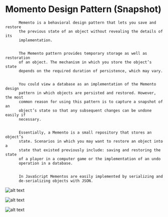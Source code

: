 # Momento Design Pattern (Snapshot)

          Memento is a behavioral design pattern that lets you save and restore
          the previous state of an object without revealing the details of its
          implementation.


          The Memento pattern provides temporary storage as well as restoration
          of an object. The mechanism in which you store the object’s state
          depends on the required duration of persistence, which may vary.


          You could view a database as an implementation of the Memento design
          pattern in which objects are persisted and restored. However, the most
          common reason for using this pattern is to capture a snapshot of an
          object’s state so that any subsequent changes can be undone easily if
          necessary.


          Essentially, a Memento is a small repository that stores an object’s
          state. Scenarios in which you may want to restore an object into a
          state that existed previously include: saving and restoring the state
          of a player in a computer game or the implementation of an undo
          operation in a database.


          In JavaScript Mementos are easily implemented by serializing and
          de-serializing objects with JSON.

![alt text](https://github.com/nchathu2014/design-pattern-final/blob/pattern/momento/src/images/momento_pattern.JPG?raw=true)

![alt text](https://github.com/nchathu2014/design-pattern-final/blob/pattern/momento/src/images/momento_pattern_1.JPG?raw=true)

![alt text](https://github.com/nchathu2014/design-pattern-final/blob/pattern/momento/src/images/momento_pattern_2.JPG?raw=true)
